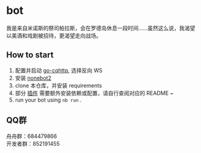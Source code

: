 # bot

我是来自米诺斯的祭司帕拉斯，会在罗德岛休息一段时间......虽然这么说，我渴望以美酒和戏剧被招待，更渴望走向战场。

## How to start

1. 配置并启动 [go-cqhttp](https://github.com/Mrs4s/go-cqhttp), 选择反向 WS
2. 安装 [nonebot2](https://github.com/nonebot/nonebot2)
3. clone 本仓库，并安装 requirements
4. 部分 [插件](bot/plugins) 需要额外安装依赖或配置，请自行查阅对应的 README ~
5. run your bot using `nb run` .

## QQ群

舟舟群：684479866  
开发者群：852191455
